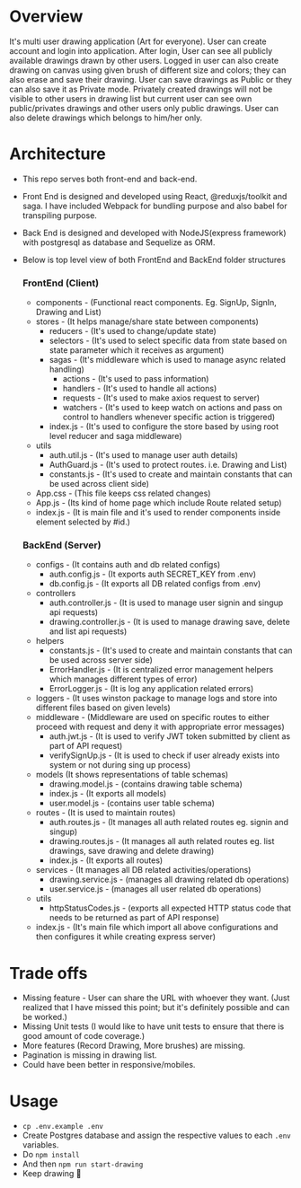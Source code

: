 # Overview
It's multi user drawing application (Art for everyone). User can create account and login into application. After login, User can see all publicly available drawings drawn by other users. Logged in user can also create drawing on canvas using given brush of different size and colors; they can also erase and save their drawing. User can save drawings as Public or they can also save it as Private mode. Privately created drawings will not be visible to other users in drawing list but current user can see own public/privates drawings and other users only public drawings. User can also delete drawings which belongs to him/her only.


# Architecture

- This repo serves both front-end and back-end.
- Front End is designed and developed using React, @reduxjs/toolkit and saga. I have included Webpack for bundling purpose and also babel for transpiling purpose.
- Back End is designed and developed with NodeJS(express framework) with postgresql as database and Sequelize as ORM.
- Below is top level view of both FrontEnd and BackEnd folder structures

  ### FrontEnd (Client)
  - components - (Functional react components. Eg. SignUp, SignIn, Drawing and List)
  - stores  - (It helps manage/share state between components)
    - reducers - (It's used to change/update state)
    - selectors - (It's used to select specific data from state based on state parameter which it receives as argument)
    - sagas - (It's middleware which is used to manage async related handling)
      - actions - (It's used to pass information)
      - handlers - (It's used to handle all actions)
      - requests - (It's used to make axios request to server)
      - watchers - (It's used to keep watch on actions and pass on control to handlers whenever specific action is triggered)
    - index.js - (It's used to configure the store based by using root level reducer and saga middleware) 
  - utils
    - auth.util.js - (It's used to manage user auth details)
    - AuthGuard.js - (It's used to protect routes. i.e. Drawing and List)
    - constants.js - (It's used to create and maintain constants that can be used across client side)
  - App.css - (This file keeps css related changes)
  - App.js - (Its kind of home page which include Route related setup)
  - index.js - (It is main file and it's used to render components inside element selected by #id.)


  ### BackEnd (Server)
  - configs - (It contains auth and db related configs)
    - auth.config.js - (It exports auth SECRET_KEY from .env)
    - db.config.js - (It exports all DB related configs from .env)   
  - controllers
    - auth.controller.js - (It is used to manage user signin and singup api requests)  
    - drawing.controller.js - (It is used to manage drawing save, delete and list api requests)  
  - helpers
    - constants.js - (It's used to create and maintain constants that can be used across server side)
    - ErrorHandler.js - (It is centralized error management helpers which manages different types of error)
    - ErrorLogger.js - (It is log any application related errors)
  - loggers - (It uses winston package to manage logs and store into different files based on given levels)
  - middleware - (Middleware are used on specific routes to either proceed with request and deny it with appropriate error messages)
    - auth.jwt.js - (It is used to verify JWT token submitted by client as part of API request)
    - verifySignUp.js - (It is used to check if user already exists into system or not during sing up process)
  - models (It shows representations of table schemas)
    - drawing.model.js - (contains drawing table schema)
    - index.js - (It exports all models)
    - user.model.js  - (contains user table schema)
  - routes - (It is used to maintain routes)
    - auth.routes.js - (It manages all auth related routes eg. signin and singup)
    - drawing.routes.js  - (It manages all auth related routes eg. list drawings, save drawing and delete drawing)
    - index.js - (It exports all routes)
  - services - (It manages all DB related activities/operations)
    - drawing.service.js - (manages all drawing related db operations)
    - user.service.js - (manages all user related db operations)
  - utils
    - httpStatusCodes.js - (exports all expected HTTP status code that needs to be returned as part of API response)
  - index.js - (It's main file which import all above configurations and then configures it while creating express server)

# Trade offs
- Missing feature - User can share the URL with whoever they want. (Just realized that I have missed this point; but it's definitely possible and can be worked.)
- Missing Unit tests (I would like to have unit tests to ensure that there is good amount of code coverage.)
- More features (Record Drawing, More brushes) are missing.
- Pagination is missing in drawing list.
- Could have been better in responsive/mobiles.

# Usage

- `cp .env.example .env`
- Create Postgres database and assign the respective values to each `.env` variables.
- Do `npm install`
- And then `npm run start-drawing`
- Keep drawing :slightly_smiling_face:
